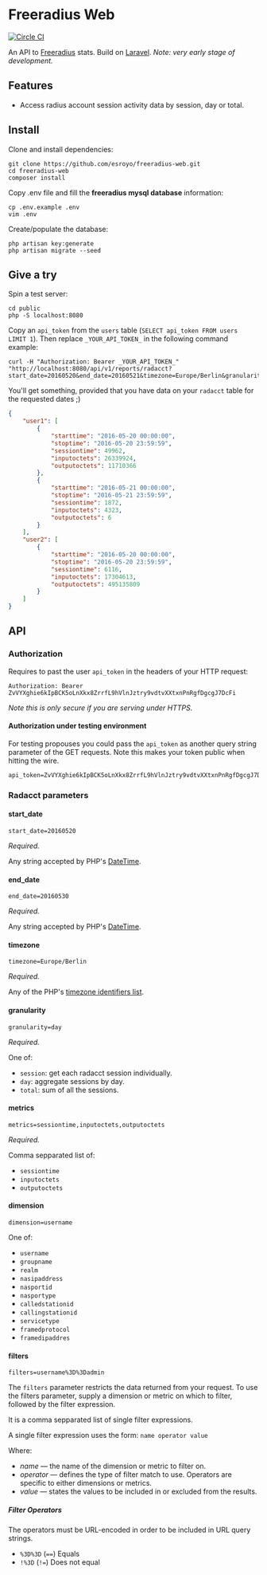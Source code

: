 # Freeradius Web

[![Circle CI](https://circleci.com/gh/esroyo/freeradius-web.svg?style=svg)](https://circleci.com/gh/esroyo/freeradius-web)

An  API to [Freeradius](http://freeradius.org) stats. Build on [Laravel](https://laravel.com).
_Note: very early stage of development._

## Features
* Access radius account session activity data by session, day or total.

## Install
Clone and install dependencies:
```
git clone https://github.com/esroyo/freeradius-web.git
cd freeradius-web
composer install
```
Copy .env file and fill the **freeradius mysql database** information:
```
cp .env.example .env
vim .env
```
Create/populate the database:
```
php artisan key:generate
php artisan migrate --seed
```

## Give a try
Spin a test server:
```
cd public
php -S localhost:8080
```

Copy an `api_token` from the `users` table (`SELECT api_token FROM users LIMIT 1`).
Then replace `_YOUR_API_TOKEN_` in the following command example:
```
curl -H "Authorization: Bearer _YOUR_API_TOKEN_" "http://localhost:8080/api/v1/reports/radacct?start_date=20160520&end_date=20160521&timezone=Europe/Berlin&granularity=day&metrics=sessiontime,inputoctets,outputoctets&dimension=username"
```
You'll get something, provided that you have data on your `radacct` table for the requested dates ;)
```json
{
    "user1": [
        {
            "starttime": "2016-05-20 00:00:00",
            "stoptime": "2016-05-20 23:59:59",
            "sessiontime": 49962,
            "inputoctets": 26339924,
            "outputoctets": 11710366
        },
        {
            "starttime": "2016-05-21 00:00:00",
            "stoptime": "2016-05-21 23:59:59",
            "sessiontime": 1872,
            "inputoctets": 4323,
            "outputoctets": 6
        }
    ],
    "user2": [
        {
            "starttime": "2016-05-20 00:00:00",
            "stoptime": "2016-05-20 23:59:59",
            "sessiontime": 6116,
            "inputoctets": 17304613,
            "outputoctets": 495135809
        }
    ]
}
```

## API

### Authorization
Requires to past the user `api_token` in the headers of your HTTP request:

```
Authorization: Bearer ZvVYXghie6kIpBCK5oLnXkx8ZrrfL9hVlnJztry9vdtvXXtxnPnRgfDgcgJ7DcFi
```

_Note this is only secure if you are serving under HTTPS._

#### Authorization under testing environment
For testing propouses you could pass the `api_token` as another query string parameter of the GET requests. Note this makes your token public when hitting the wire.
```
api_token=ZvVYXghie6kIpBCK5oLnXkx8ZrrfL9hVlnJztry9vdtvXXtxnPnRgfDgcgJ7DcFi
```


### Radacct parameters

#### start_date

```
start_date=20160520
```

*Required.*

Any string accepted by PHP's [DateTime](http://php.net/manual/en/datetime.formats.php).

#### end_date

```
end_date=20160530
```

*Required.*

Any string accepted by PHP's [DateTime](http://php.net/manual/en/datetime.formats.php).

#### timezone

```
timezone=Europe/Berlin
```

*Required.*

Any of the PHP's [timezone identifiers list](http://php.net/manual/en/datetimezone.listidentifiers.php).

#### granularity

```
granularity=day
```

*Required.*

One of:
* `session`: get each radacct session individually.
* `day`: aggregate sessions by day.
* `total`: sum of all the sessions.

#### metrics

```
metrics=sessiontime,inputoctets,outputoctets
```

*Required.*

Comma sepparated list of:
* `sessiontime`
* `inputoctets`
* `outputoctets`

#### dimension

```
dimension=username
```

One of:
* `username`
* `groupname`
* `realm`
* `nasipaddress`
* `nasportid`
* `nasportype`
* `calledstationid`
* `callingstationid`
* `servicetype`
* `framedprotocol`
* `framedipaddres`

#### filters

```
filters=username%3D%3Dadmin
```

The `filters` parameter restricts the data returned from your request. To use the filters parameter, supply a dimension or metric on which to filter, followed by the filter expression.

It is a comma sepparated list of single filter expressions.

A single filter expression uses the form:
```name operator value```

Where:
* _name_ — the name of the dimension or metric to filter on.
* _operator_ — defines the type of filter match to use. Operators are specific to either dimensions or metrics.
* _value_ — states the values to be included in or excluded from the results.

##### Filter Operators

The operators must be URL-encoded in order to be included in URL query strings.

* `%3D%3D` (`==`) Equals
* `!%3D` (`!=`) Does not equal
